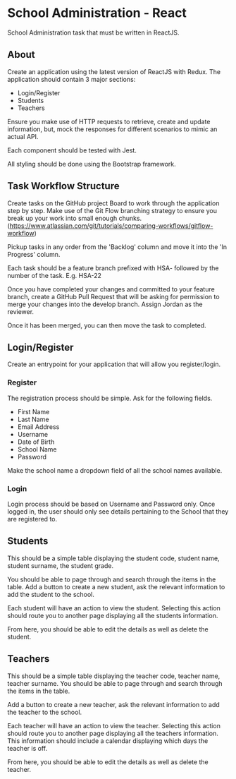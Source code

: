 # School Administration - React

School Administration task that must be written in ReactJS.

## About
Create an application using the latest version of ReactJS with Redux.
The application should contain 3 major sections:

- Login/Register
- Students
- Teachers

Ensure you make use of HTTP requests to retrieve, create and update information,
but, mock the responses for different scenarios to mimic an actual API.

Each component should be tested with Jest.

All styling should be done using the Bootstrap framework.

## Task Workflow Structure
Create tasks on the GitHub project Board to work through the application step by step.
Make use of the Git Flow branching strategy to ensure you break up your work into
small enough chunks. (https://www.atlassian.com/git/tutorials/comparing-workflows/gitflow-workflow)

Pickup tasks in any order from the 'Backlog' column and move it into the 'In Progress'
column.

Each task should be a feature branch prefixed with HSA- followed by the number of the task.
E.g. HSA-22

Once you have completed your changes and committed to your feature branch, create
a GitHub Pull Request that will be asking for permission to merge your changes into
the develop branch. Assign Jordan as the reviewer.

Once it has been merged, you can then move the task to completed.

## Login/Register
Create an entrypoint for your application that will allow you register/login.

### Register
The registration process should be simple. Ask for the following fields.

- First Name
- Last Name
- Email Address
- Username
- Date of Birth
- School Name
- Password

Make the school name a dropdown field of all the school names available.

### Login
Login process should be based on Username and Password only. Once logged in,
the user should only see details pertaining to the School that they are registered
to.

## Students
This should be a simple table displaying the student code, student name, student surname,
the student grade.

You should be able to page through and search through the items in the table.
Add a button to create a new student, ask the relevant information to add the
student to the school.

Each student will have an action to view the student. Selecting this action should
route you to another page displaying all the students information.

From here, you should be able to edit the details as well as delete the student.

## Teachers
This should be a simple table displaying the teacher code, teacher name, teacher surname.
You should be able to page through and search through the items in the table.

Add a button to create a new teacher, ask the relevant information to add the
teacher to the school.

Each teacher will have an action to view the teacher. Selecting this action should
route you to another page displaying all the teachers information. This information
should include a calendar displaying which days the teacher is off.

From here, you should be able to edit the details as well as delete the teacher.
